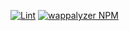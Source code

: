 [![Lint](https://img.shields.io/github/actions/workflow/status/dhavalveera/separate-country-code-n-number/lint.yml?style=for-the-badge)](https://github.com/dhavalveera/separate-country-code-n-number/actions/workflows/validate.yml)
[![wappalyzer NPM](https://img.shields.io/badge/npm-wappalyzer-blue)](https://www.npmjs.com/package/@dhavalveera/separate-country-code-n-number)
